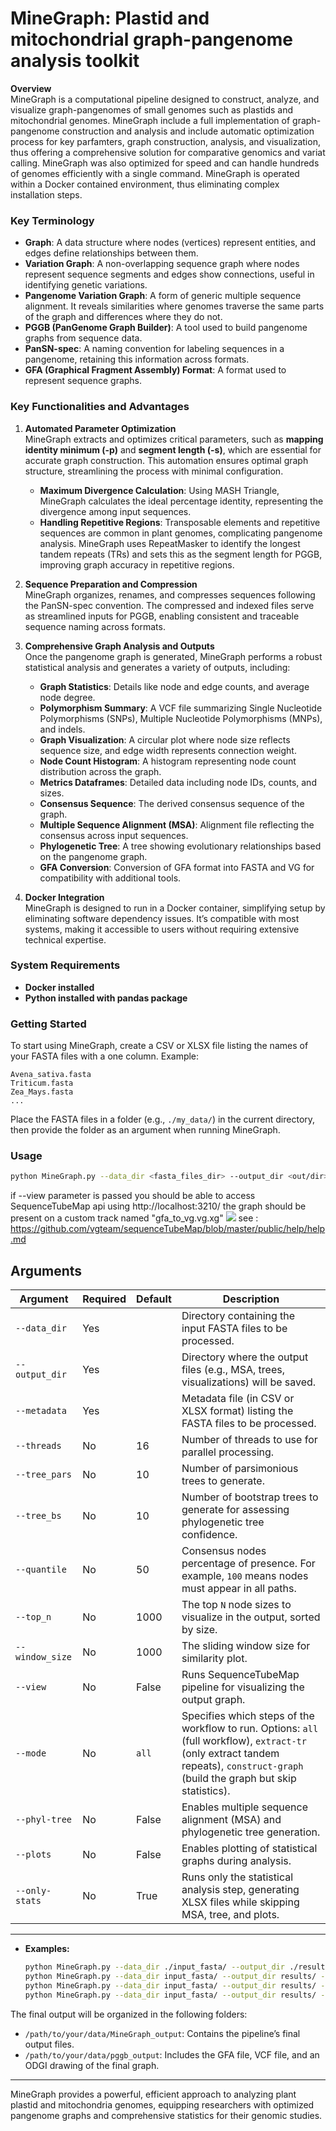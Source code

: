 
# MineGraph: Plastid and mitochondrial graph-pangenome analysis toolkit

**Overview**  
MineGraph is a computational pipeline designed to construct, analyze, and visualize graph-pangenomes of small genomes such as plastids and mitochondrial genomes. MineGraph include a full implementation of graph-pangenome construction and analysis and include automatic optimization process for key parfamters, graph construction, analysis, and visualization, thus offering a comprehensive solution for comparative genomics and variat calling. MineGraph was also optimized for speed and can handle hundreds of genomes efficiently with a single command. 
MineGraph is operated within a Docker contained environment, thus eliminating complex installation steps. 

### Key Terminology

- **Graph**: A data structure where nodes (vertices) represent entities, and edges define relationships between them.
- **Variation Graph**: A non-overlapping sequence graph where nodes represent sequence segments and edges show connections, useful in identifying genetic variations.
- **Pangenome Variation Graph**: A form of generic multiple sequence alignment. It reveals similarities where genomes traverse the same parts of the graph and differences where they do not.
- **PGGB (PanGenome Graph Builder)**: A tool used to build pangenome graphs from sequence data.
- **PanSN-spec**: A naming convention for labeling sequences in a pangenome, retaining this information across formats.
- **GFA (Graphical Fragment Assembly) Format**: A format used to represent sequence graphs.
  

### Key Functionalities and Advantages

1. **Automated Parameter Optimization**  
   MineGraph extracts and optimizes critical parameters, such as **mapping identity minimum (-p)** and **segment length (-s)**, which are essential for accurate graph construction. This automation ensures optimal graph structure, streamlining the process with minimal configuration.

   - **Maximum Divergence Calculation**: Using MASH Triangle, MineGraph calculates the ideal percentage identity, representing the divergence among input sequences.
   - **Handling Repetitive Regions**: Transposable elements and repetitive sequences are common in plant genomes, complicating pangenome analysis. MineGraph uses RepeatMasker to identify the longest tandem repeats (TRs) and sets this as the segment length for PGGB, improving graph accuracy in repetitive regions.

2. **Sequence Preparation and Compression**  
   MineGraph organizes, renames, and compresses sequences following the PanSN-spec convention. The compressed and indexed files serve as streamlined inputs for PGGB, enabling consistent and traceable sequence naming across formats.

3. **Comprehensive Graph Analysis and Outputs**  
   Once the pangenome graph is generated, MineGraph performs a robust statistical analysis and generates a variety of outputs, including:
   - **Graph Statistics**: Details like node and edge counts, and average node degree.
   - **Polymorphism Summary**: A VCF file summarizing Single Nucleotide Polymorphisms (SNPs), Multiple Nucleotide Polymorphisms (MNPs), and indels.
   - **Graph Visualization**: A circular plot where node size reflects sequence size, and edge width represents connection weight.
   - **Node Count Histogram**: A histogram representing node count distribution across the graph.
   - **Metrics Dataframes**: Detailed data including node IDs, counts, and sizes.
   - **Consensus Sequence**: The derived consensus sequence of the graph.
   - **Multiple Sequence Alignment (MSA)**: Alignment file reflecting the consensus across input sequences.
   - **Phylogenetic Tree**: A tree showing evolutionary relationships based on the pangenome graph.
   - **GFA Conversion**: Conversion of GFA format into FASTA and VG for compatibility with additional tools.

4. **Docker Integration**  
   MineGraph is designed to run in a Docker container, simplifying setup by eliminating software dependency issues. It’s compatible with most systems, making it accessible to users without requiring extensive technical expertise.

### System Requirements

- **Docker installed**
- **Python installed with pandas package**

### Getting Started

To start using MineGraph, create a CSV or XLSX file listing the names of your FASTA files with a one column. Example:

```plaintext
Avena_sativa.fasta
Triticum.fasta
Zea_Mays.fasta
...
```

Place the FASTA files in a folder (e.g., `./my_data/`) in the current directory, then provide the folder as an argument when running MineGraph.

### Usage

```bash
python MineGraph.py --data_dir <fasta_files_dir> --output_dir <out/dir>--metadata <csv_file>
```
if --view parameter is passed you should be able to access SequenceTubeMap api using http://localhost:3210/
the graph should be present on a custom track named "gfa_to_vg.vg.xg"
![](https://github.com/hubner-lab/MineGraph/blob/main/examples/stm.gif)
see : https://github.com/vgteam/sequenceTubeMap/blob/master/public/help/help.md

## Arguments

| Argument       | Required | Default   | Description                                                                                          |
|----------------|----------|-----------|------------------------------------------------------------------------------------------------------|
| `--data_dir`   | Yes      |           | Directory containing the input FASTA files to be processed.                                          |
| `--output_dir` | Yes      |           | Directory where the output files (e.g., MSA, trees, visualizations) will be saved.                   |
| `--metadata`   | Yes      |           | Metadata file (in CSV or XLSX format) listing the FASTA files to be processed.                       |
| `--threads`    | No       | 16        | Number of threads to use for parallel processing.                                                    |
| `--tree_pars`  | No       | 10        | Number of parsimonious trees to generate.                                                            |
| `--tree_bs`    | No       | 10        | Number of bootstrap trees to generate for assessing phylogenetic tree confidence.                    |
| `--quantile`   | No       | 50        | Consensus nodes percentage of presence. For example, `100` means nodes must appear in all paths.     |
| `--top_n`      | No       | 1000      | The top `N` node sizes to visualize in the output, sorted by size.                                   |
| `--window_size`| No       | 1000      | The sliding window size for similarity plot.                                                         |
| `--view`       | No       | False     | Runs SequenceTubeMap pipeline for visualizing the output graph.                                      |
| `--mode`       | No       | `all`     | Specifies which steps of the workflow to run. Options: `all` (full workflow), `extract-tr` (only extract tandem repeats), `construct-graph` (build the graph but skip statistics). |
| `--phyl-tree`  | No       | False     | Enables multiple sequence alignment (MSA) and phylogenetic tree generation.                         |
| `--plots`      | No       | False     | Enables plotting of statistical graphs during analysis.                                              |
| `--only-stats` | No       | True      | Runs only the statistical analysis step, generating XLSX files while skipping MSA, tree, and plots.  |

---



- **Examples:**
  ```bash
  python MineGraph.py --data_dir ./input_fasta/ --output_dir ./results/ --metadata metadata.csv --threads 32 --tree_pars 20 --tree_bs 50 --quantile 75 --top_n 500
  python MineGraph.py --data_dir input_fasta/ --output_dir results/ --metadata metadata.xlsx --mode construct-graph
  python MineGraph.py --data_dir input_fasta/ --output_dir results/ --metadata metadata.xlsx --mode extract-tr
  python MineGraph.py --data_dir input_fasta/ --output_dir results/ --metadata metadata.xlsx --only-stats
  ```

The final output will be organized in the following folders:
- `/path/to/your/data/MineGraph_output`: Contains the pipeline’s final output files.
- `/path/to/your/data/pggb_output`: Includes the GFA file, VCF file, and an ODGI drawing of the final graph.

---

MineGraph provides a powerful, efficient approach to analyzing plant plastid and mitochondria genomes, equipping researchers with optimized pangenome graphs and comprehensive statistics for their genomic studies.
